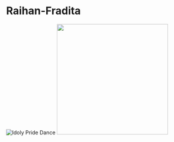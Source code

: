 # Raihan-Fradita
![Idoly Pride Dance](https://media.tenor.com/images/8e9d5e1c1e4e5b8e2b3c4f1e4e5e8e9d/tenor.gif)
<img src="https://media.tenor.com/images/8e9d5e1c1e4e5b8e2b3c4f1e4e5e8e9d/tenor.gif" width="300" />

